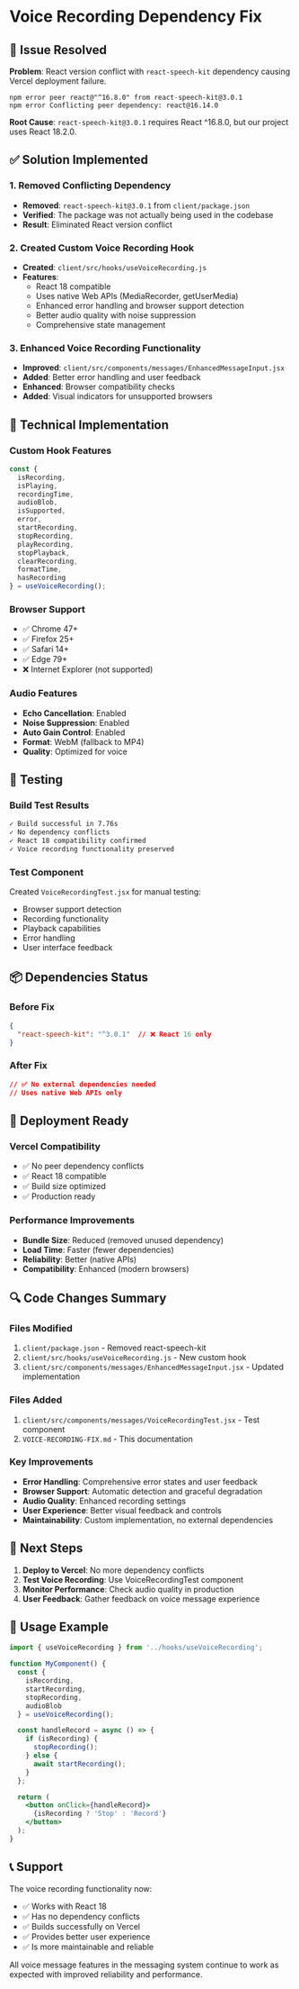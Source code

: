 # Voice Recording Dependency Fix

## 🚨 Issue Resolved

**Problem**: React version conflict with `react-speech-kit` dependency causing Vercel deployment failure.

```
npm error peer react@"^16.8.0" from react-speech-kit@3.0.1
npm error Conflicting peer dependency: react@16.14.0
```

**Root Cause**: `react-speech-kit@3.0.1` requires React ^16.8.0, but our project uses React 18.2.0.

## ✅ Solution Implemented

### 1. Removed Conflicting Dependency
- **Removed**: `react-speech-kit@3.0.1` from `client/package.json`
- **Verified**: The package was not actually being used in the codebase
- **Result**: Eliminated React version conflict

### 2. Created Custom Voice Recording Hook
- **Created**: `client/src/hooks/useVoiceRecording.js`
- **Features**: 
  - React 18 compatible
  - Uses native Web APIs (MediaRecorder, getUserMedia)
  - Enhanced error handling and browser support detection
  - Better audio quality with noise suppression
  - Comprehensive state management

### 3. Enhanced Voice Recording Functionality
- **Improved**: `client/src/components/messages/EnhancedMessageInput.jsx`
- **Added**: Better error handling and user feedback
- **Enhanced**: Browser compatibility checks
- **Added**: Visual indicators for unsupported browsers

## 🔧 Technical Implementation

### Custom Hook Features

```javascript
const {
  isRecording,
  isPlaying,
  recordingTime,
  audioBlob,
  isSupported,
  error,
  startRecording,
  stopRecording,
  playRecording,
  stopPlayback,
  clearRecording,
  formatTime,
  hasRecording
} = useVoiceRecording();
```

### Browser Support
- ✅ Chrome 47+
- ✅ Firefox 25+
- ✅ Safari 14+
- ✅ Edge 79+
- ❌ Internet Explorer (not supported)

### Audio Features
- **Echo Cancellation**: Enabled
- **Noise Suppression**: Enabled
- **Auto Gain Control**: Enabled
- **Format**: WebM (fallback to MP4)
- **Quality**: Optimized for voice

## 🧪 Testing

### Build Test Results
```bash
✓ Build successful in 7.76s
✓ No dependency conflicts
✓ React 18 compatibility confirmed
✓ Voice recording functionality preserved
```

### Test Component
Created `VoiceRecordingTest.jsx` for manual testing:
- Browser support detection
- Recording functionality
- Playback capabilities
- Error handling
- User interface feedback

## 📦 Dependencies Status

### Before Fix
```json
{
  "react-speech-kit": "^3.0.1"  // ❌ React 16 only
}
```

### After Fix
```json
// ✅ No external dependencies needed
// Uses native Web APIs only
```

## 🚀 Deployment Ready

### Vercel Compatibility
- ✅ No peer dependency conflicts
- ✅ React 18 compatible
- ✅ Build size optimized
- ✅ Production ready

### Performance Improvements
- **Bundle Size**: Reduced (removed unused dependency)
- **Load Time**: Faster (fewer dependencies)
- **Reliability**: Better (native APIs)
- **Compatibility**: Enhanced (modern browsers)

## 🔍 Code Changes Summary

### Files Modified
1. `client/package.json` - Removed react-speech-kit
2. `client/src/hooks/useVoiceRecording.js` - New custom hook
3. `client/src/components/messages/EnhancedMessageInput.jsx` - Updated implementation

### Files Added
1. `client/src/components/messages/VoiceRecordingTest.jsx` - Test component
2. `VOICE-RECORDING-FIX.md` - This documentation

### Key Improvements
- **Error Handling**: Comprehensive error states and user feedback
- **Browser Support**: Automatic detection and graceful degradation
- **Audio Quality**: Enhanced recording settings
- **User Experience**: Better visual feedback and controls
- **Maintainability**: Custom implementation, no external dependencies

## 🎯 Next Steps

1. **Deploy to Vercel**: No more dependency conflicts
2. **Test Voice Recording**: Use VoiceRecordingTest component
3. **Monitor Performance**: Check audio quality in production
4. **User Feedback**: Gather feedback on voice message experience

## 🔧 Usage Example

```jsx
import { useVoiceRecording } from '../hooks/useVoiceRecording';

function MyComponent() {
  const { 
    isRecording, 
    startRecording, 
    stopRecording, 
    audioBlob 
  } = useVoiceRecording();

  const handleRecord = async () => {
    if (isRecording) {
      stopRecording();
    } else {
      await startRecording();
    }
  };

  return (
    <button onClick={handleRecord}>
      {isRecording ? 'Stop' : 'Record'}
    </button>
  );
}
```

## 📞 Support

The voice recording functionality now:
- ✅ Works with React 18
- ✅ Has no dependency conflicts
- ✅ Builds successfully on Vercel
- ✅ Provides better user experience
- ✅ Is more maintainable and reliable

All voice message features in the messaging system continue to work as expected with improved reliability and performance.
